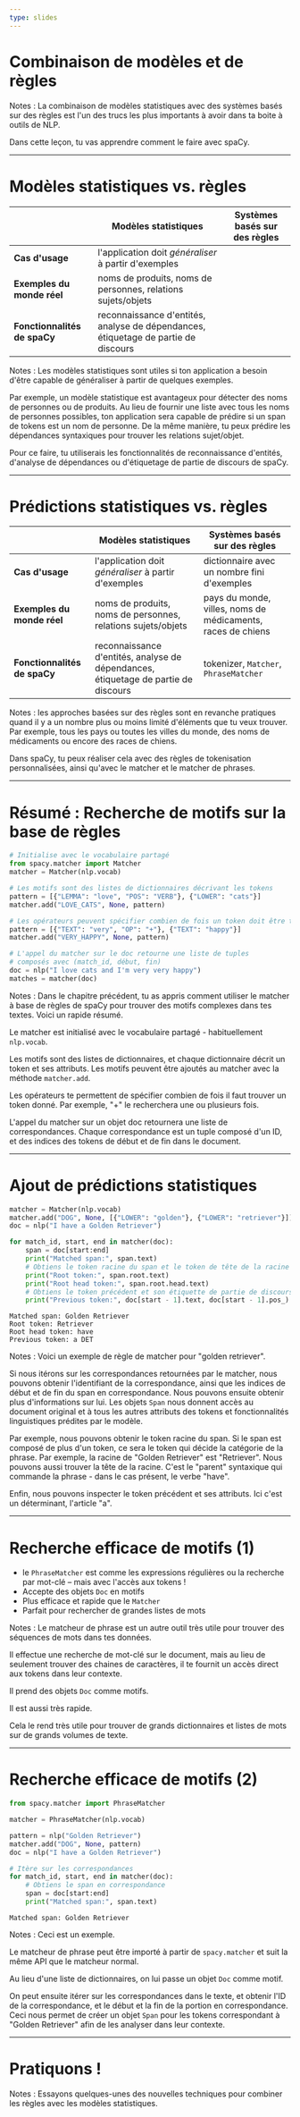 ```yaml
---
type: slides
---
```


# Combinaison de modèles et de règles

Notes : La combinaison de modèles statistiques avec des systèmes basés sur des
règles est l'un des trucs les plus importants à avoir dans ta boite à outils de
NLP.

Dans cette leçon, tu vas apprendre comment le faire avec spaCy.

---

# Modèles statistiques vs. règles

|                              | **Modèles statistiques**                                                           | **Systèmes basés sur des règles**        |
| ---------------------------- | ---------------------------------------------------------------------------------- | ---------------------------------------- |
| **Cas d'usage**              | l'application doit _généraliser_ à partir d'exemples                               |                                          |
| **Exemples du monde réel**   | noms de produits, noms de personnes, relations sujets/objets                       |                                          |
| **Fonctionnalités de spaCy** | reconnaissance d'entités, analyse de dépendances, étiquetage de partie de discours |                                          |

Notes : Les modèles statistiques sont utiles si ton application a besoin d'être
capable de généraliser à partir de quelques exemples.

Par exemple, un modèle statistique est avantageux pour détecter des noms de
personnes ou de produits. Au lieu de fournir une liste avec tous les noms de
personnes possibles, ton application sera capable de prédire si un span de
tokens est un nom de personne. De la même manière, tu peux prédire les
dépendances syntaxiques pour trouver les relations sujet/objet.

Pour ce faire, tu utiliserais les fonctionnalités de reconnaissance d'entités,
d'analyse de dépendances ou d'étiquetage de partie de discours de spaCy.

---

# Prédictions statistiques vs. règles

|                              | **Modèles statistiques**                                                           | **Systèmes basés sur des règles**                           |
| ---------------------------- | ---------------------------------------------------------------------------------- | ----------------------------------------------------------- |
| **Cas d'usage**              | l'application doit _généraliser_ à partir d'exemples                               | dictionnaire avec un nombre fini d'exemples                 |
| **Exemples du monde réel**   | noms de produits, noms de personnes, relations sujets/objets                       | pays du monde, villes, noms de médicaments, races de chiens |
| **Fonctionnalités de spaCy** | reconnaissance d'entités, analyse de dépendances, étiquetage de partie de discours | tokenizer, `Matcher`, `PhraseMatcher`                       |

Notes : les approches basées sur des règles sont en revanche pratiques quand il
y a un nombre plus ou moins limité d'éléments que tu veux trouver. Par exemple,
tous les pays ou toutes les villes du monde, des noms de médicaments ou encore
des races de chiens.

Dans spaCy, tu peux réaliser cela avec des règles de tokenisation
personnalisées,  ainsi qu'avec le matcher et le matcher de phrases.

---

# Résumé : Recherche de motifs sur la base de règles

```python
# Initialise avec le vocabulaire partagé
from spacy.matcher import Matcher
matcher = Matcher(nlp.vocab)

# Les motifs sont des listes de dictionnaires décrivant les tokens
pattern = [{"LEMMA": "love", "POS": "VERB"}, {"LOWER": "cats"}]
matcher.add("LOVE_CATS", None, pattern)

# Les opérateurs peuvent spécifier combien de fois un token doit être trouvé
pattern = [{"TEXT": "very", "OP": "+"}, {"TEXT": "happy"}]
matcher.add("VERY_HAPPY", None, pattern)

# L'appel du matcher sur le doc retourne une liste de tuples
# composés avec (match_id, début, fin)
doc = nlp("I love cats and I'm very very happy")
matches = matcher(doc)
```

Notes : Dans le chapitre précédent, tu as appris comment utiliser le matcher à
base de règles de spaCy pour trouver des motifs complexes dans tes textes. Voici
un rapide résumé.

Le matcher est initialisé avec le vocabulaire partagé - habituellement
`nlp.vocab`.

Les motifs sont des listes de dictionnaires, et chaque dictionnaire décrit un
token et ses attributs. Les motifs peuvent être ajoutés au matcher avec la
méthode `matcher.add`.

Les opérateurs te permettent de spécifier combien de fois il faut trouver un
token donné. Par exemple, "+" le recherchera une ou plusieurs fois.

L'appel du matcher sur un objet doc retournera une liste de correspondances.
Chaque correspondance est un tuple composé d'un ID, et des indices des tokens de
début et de fin dans le document.

---

# Ajout de prédictions statistiques

```python
matcher = Matcher(nlp.vocab)
matcher.add("DOG", None, [{"LOWER": "golden"}, {"LOWER": "retriever"}])
doc = nlp("I have a Golden Retriever")

for match_id, start, end in matcher(doc):
    span = doc[start:end]
    print("Matched span:", span.text)
    # Obtiens le token racine du span et le token de tête de la racine
    print("Root token:", span.root.text)
    print("Root head token:", span.root.head.text)
    # Obtiens le token précédent et son étiquette de partie de discours
    print("Previous token:", doc[start - 1].text, doc[start - 1].pos_)
```

```out
Matched span: Golden Retriever
Root token: Retriever
Root head token: have
Previous token: a DET
```

Notes : Voici un exemple de règle de matcher pour "golden retriever".

Si nous itérons sur les correspondances retournées par le matcher, nous pouvons
obtenir l'identifiant de la correspondance, ainsi que les indices de début et de
fin du span en correspondance. Nous pouvons ensuite obtenir plus d'informations
sur lui. Les objets `Span` nous donnent accès au document original et à tous les
autres attributs des tokens et fonctionnalités linguistiques prédites par le
modèle.

Par exemple, nous pouvons obtenir le token racine du span. Si le span est
composé de plus d'un token, ce sera le token qui décide la catégorie de la
phrase. Par exemple, la racine de "Golden Retriever" est "Retriever". Nous
pouvons aussi trouver la tête de la racine. C'est le "parent" syntaxique qui
commande la phrase - dans le cas présent, le verbe "have".

Enfin, nous pouvons inspecter le token précédent et ses attributs. Ici c'est un
déterminant, l'article "a".

---

# Recherche efficace de motifs (1)

- le `PhraseMatcher` est comme les expressions régulières ou la recherche par
  mot-clé – mais avec l'accès aux tokens !
- Accepte des objets `Doc` en motifs
- Plus efficace et rapide que le `Matcher`
- Parfait pour rechercher de grandes listes de mots

Notes : Le matcheur de phrase est un autre outil très utile pour trouver des
séquences de mots dans tes données.

Il effectue une recherche de mot-clé sur le document, mais au lieu de seulement
trouver des chaines de caractères, il te fournit un accès direct aux tokens dans
leur contexte.

Il prend des objets `Doc` comme motifs.

Il est aussi très rapide.

Cela le rend très utile pour trouver de grands dictionnaires et listes de mots
sur de grands volumes de texte.

---

# Recherche efficace de motifs (2)

```python
from spacy.matcher import PhraseMatcher

matcher = PhraseMatcher(nlp.vocab)

pattern = nlp("Golden Retriever")
matcher.add("DOG", None, pattern)
doc = nlp("I have a Golden Retriever")

# Itère sur les correspondances
for match_id, start, end in matcher(doc):
    # Obtiens le span en correspondance
    span = doc[start:end]
    print("Matched span:", span.text)
```

```out
Matched span: Golden Retriever
```

Notes : Ceci est un exemple.

Le matcheur de phrase peut être importé à partir de `spacy.matcher` et suit la
même API que le matcheur normal.

Au lieu d'une liste de dictionnaires, on lui passe un objet `Doc` comme motif.

On peut ensuite itérer sur les correspondances dans le texte, et obtenir l'ID de
la correspondance, et le début et la fin de la portion en correspondance. Ceci
nous permet de créer un objet `Span` pour les tokens correspondant à "Golden
Retriever" afin de les analyser dans leur contexte.

---

# Pratiquons !

Notes : Essayons quelques-unes des nouvelles techniques pour combiner les règles
avec les modèles statistiques.
